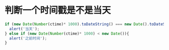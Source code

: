 

# 判断一个时间戳是不是当天


<!-- ctime 是我们要比较的时间戳 -->

```js
if (new Date(Number(ctime)* 1000).toDateString() === new Date().toDateString()) {
  alert('当天');
} else if (new Date(Number(ctime)* 1000) < new Date()){
  alert('之前时间');
}

```
